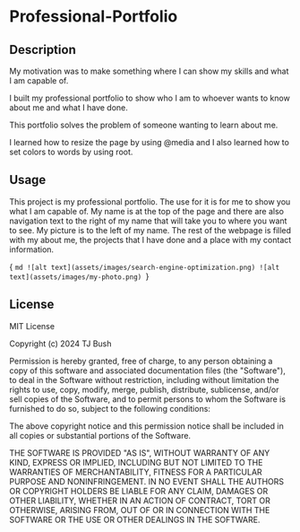 # Professional-Portfolio

## Description

My motivation was to make something where I can show my skills and what I am capable of.

I built my professional portfolio to show who I am to whoever wants to know about me and what I have done.

This portfolio solves the problem of someone wanting to learn about me.

I learned how to resize the page by using @media and I also learned how to set colors to words by using root.

## Usage

This project is my professional portfolio. The use for it is for me to show you what I am capable of. My name is at the top of the page and there are also navigation text to the right of my name that will take you to where you want to see. My picture is to the left of my name. The rest of the webpage is filled with my about me, the projects that I have done and a place with my contact information.

{
    ```md
    ![alt text](assets/images/search-engine-optimization.png)
    ![alt text](assets/images/my-photo.png)
    ```}

## License

MIT License

Copyright (c) 2024 TJ Bush

Permission is hereby granted, free of charge, to any person obtaining a copy
of this software and associated documentation files (the "Software"), to deal
in the Software without restriction, including without limitation the rights
to use, copy, modify, merge, publish, distribute, sublicense, and/or sell
copies of the Software, and to permit persons to whom the Software is
furnished to do so, subject to the following conditions:

The above copyright notice and this permission notice shall be included in all
copies or substantial portions of the Software.

THE SOFTWARE IS PROVIDED "AS IS", WITHOUT WARRANTY OF ANY KIND, EXPRESS OR
IMPLIED, INCLUDING BUT NOT LIMITED TO THE WARRANTIES OF MERCHANTABILITY,
FITNESS FOR A PARTICULAR PURPOSE AND NONINFRINGEMENT. IN NO EVENT SHALL THE
AUTHORS OR COPYRIGHT HOLDERS BE LIABLE FOR ANY CLAIM, DAMAGES OR OTHER
LIABILITY, WHETHER IN AN ACTION OF CONTRACT, TORT OR OTHERWISE, ARISING FROM,
OUT OF OR IN CONNECTION WITH THE SOFTWARE OR THE USE OR OTHER DEALINGS IN THE
SOFTWARE.